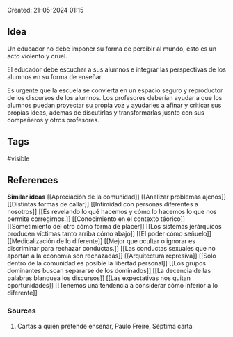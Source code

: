 Created: 21-05-2024 01:15

## <span class="pink"> **Idea** </span>
Un educador no debe imponer su forma de percibir al mundo, esto es un acto violento y cruel.

El educador debe escuchar a sus alumnos e integrar las perspectivas de los alumnos en su forma de enseñar.

Es urgente que la escuela se convierta en un espacio seguro y reproductor de los discursos de los alumnos. Los profesores deberían ayudar a que los alumnos puedan proyectar su propia voz y ayudarles a afinar y criticar sus propias ideas, además de discutirlas y transformarlas jusnto con sus compañeros y otros profesores.

## <span class="orange"> **Tags**</span>
<span class="tag"> #visible</span> 

## <span class="green"> **References**</span>
<span class="blue"> **Similar ideas** </span>
[[Apreciación de la comunidad]]
[[Analizar problemas ajenos]]
[[Distintas formas de callar]]
[[Intimidad con personas diferentes a nosotros]]
[[Es revelando lo qué hacemos y cómo lo hacemos lo que nos permite corregirnos.]]
[[Conocimiento en el contexto téorico]]
[[Sometimiento del otro cómo forma de placer]]
[[Los sistemas jerárquicos producen víctimas tanto arriba cómo abajo]]
[[El poder cómo señuelo]]
[[Medicalización de lo diferente]]
[[Mejor que ocultar o ignorar es discriminar para rechazar conductas.]]
[[Las conductas sexuales que no aportan a la economía son rechazadas]]
[[Arquitectura represiva]]
[[Solo dentro de la comunidad es posible la libertad personal]]
[[Los grupos dominantes buscan separarse de los dominados]]
[[La decencia de las palabras blanquea los discursos]]
[[Las expectativas nos quitan oportunidades]]
[[Tenemos una tendencia a considerar cómo inferior a lo diferente]]
### <span class="purple"> **Sources**</span>
1. Cartas a quién pretende enseñar, Paulo Freire, Séptima carta
